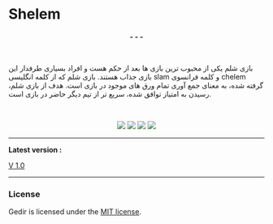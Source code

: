 # Shelem

**<p align="center">- - -</p>**

</br>

بازی شلم یکی از محبوب ترین بازی ها بعد از حکم هست و افراد بسیاری طرفدار این بازی جذاب هستند. بازی شلم که از کلمه انگلیسی slam و کلمه فرانسوی chelem گرفته شده، به معنای جمع آوری تمام ورق های موجود در بازی است. هدف از بازی شلم، رسیدن به امتیاز توافق شده، سریع تر از تیم دیگر حاضر در بازی است.

</br>

<p align="center">
<img src="https://img.shields.io/github/languages/count/sobazino/shelem">
<img src="https://img.shields.io/github/license/sobazino/shelem">
<img src="https://img.shields.io/badge/Roadmap-2022-yellowgreen.svg">
<img src="https://img.shields.io/badge/Author-Mehran%20Nosrati-blue.svg">
</p>

---

**Latest version :**

[V 1.0](https://github.com/sobazino/Shelem/releases/tag/v1.0)

---

### License

Gedir is licensed under the [MIT license](https://github.com/sobazino/Shelem/blob/main/LICENSE).
